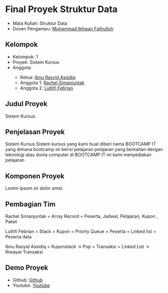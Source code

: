 # Final Proyek Struktur Data
<ul>
  <li>Mata Kuliah: Struktur Data</li>
  <li>Dosen Pengampu: <a href="https://github.com/Muhammad-Ikhwan-Fathulloh">Muhammad Ikhwan Fathulloh</a></li>
</ul>

## Kelompok

<ul>
  <li>Kelompok: 1 </li>
  <li>Proyek: Sistem Kursus</li>
  <li>Anggota:</li>
  <ul>
    <li>Ketua: <a href="">Ibnu Rasyid Assidiq</a></li>
    <li>Anggota 1: <a href="">Rachel Simanjuntak</a></li>
    <li>Anggota 2: <a href="">Luthfi Febrian</a></li>
  </ul>
</ul>

## Judul Proyek
<p>Sistem Kursus.</p>

## Penjelasan Proyek
<p>Sistem Kursus
Sistem kursus yang kami buat diberi nama BOOTCAMP IT yang dimana bootcamp ini berisi pelajaran pelajaran
yang berkaitan dengan teknologi atau dunia computer di BOOTCAMP IT ini kami menyediakan pelajaran </p>

## Komponen Proyek
<p>Lorem ipsum sir dolor amet.</p>

## Pembagian Tim
<p>Rachel Simanjuntak = Array Record = Peserta, Jadwal, Pelajaran, Kupon , Paket </p>
<p>Luthfi Febrian = Stack = Kupon 
               = Priorty Queue = Peserta
               = Linked list = Peserta data</p>
<p>Ibnu Rasyid Assidiq = Kuponstack -> Pop
                    = Transaksi
                    = Linked List -> Riwayat Transaksi</p>

## Demo Proyek
<ul>
  <li>Github: <a href="">Github</a></li>
  <li>Youtube: <a href="">Youtube</a></li>
</ul>
